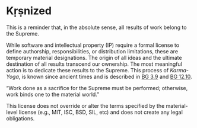 # Kṛṣnized

This is a reminder that, in the absolute sense, all results of work belong to the Supreme.
<!-- Personality of Godhead Kṛṣṇa (also known as Allah, Jehovah and [thousands of other names]((https://vedabase.io/en/library/sb/10/51/36/)))-->

While software and intellectual property (IP) require a formal license to define authorship, responsibilities, or distribution limitations, these are temporary material designations. The origin of all ideas and the ultimate destination of all results transcend our ownership. The most meaningful action is to dedicate these results to the Supreme. This process of _Karma-Yoga_, is known since ancient times and is described in [BG 3.9](https://vedabase.io/en/library/bg/3/9/) and [BG 12.10](https://vedabase.io/en/library/bg/12/10/).

“Work done as a sacrifice for the Supreme must be performed; otherwise, work binds one to the material world.”

This license does not override or alter the terms specified by the material-level license (e.g., MIT, ISC, BSD, SIL, etc) and does not create any legal obligations.
